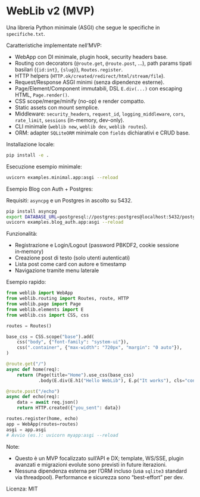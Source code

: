 # WebLib v2 (MVP)

Una libreria Python minimale (ASGI) che segue le specifiche in `specifiche.txt`.

Caratteristiche implementate nell’MVP:
- WebApp con DI minimale, plugin hook, security headers base.
- Routing con decorators (`@route.get`, `@route.post`, ...), path params tipati basilari (`{id:int}`, `{slug}`), `Routes.register`.
- HTTP helpers (`HTTP.ok/created/redirect/html/stream/file`).
- Request/Response ASGI minimi (senza dipendenze esterne).
- Page/Element/Component immutabili, DSL `E.div(...)` con escaping HTML, `Page.render()`.
- CSS scope/merge/minify (no-op) e render compatto.
- Static assets con mount semplice.
- Middleware: `security_headers`, `request_id`, `logging_middleware`, `cors`, `rate_limit`, `sessions` (in-memory, dev-only).
- CLI minimale (`weblib new`, `weblib dev`, `weblib routes`).
- ORM: adapter `SQLiteORM` minimale con `fields` dichiarativi e CRUD base.

Installazione locale:

```bash
pip install -e .
```

Esecuzione esempio minimale:

```bash
uvicorn examples.minimal.app:asgi --reload
```

Esempio Blog con Auth + Postgres:

Requisiti: `asyncpg` e un Postgres in ascolto su 5432.

```bash
pip install asyncpg
export DATABASE_URL=postgresql://postgres:postgres@localhost:5432/postgres
uvicorn examples.blog_auth.app:asgi --reload
```

Funzionalità:
- Registrazione e Login/Logout (password PBKDF2, cookie sessione in‑memory)
- Creazione post di testo (solo utenti autenticati)
- Lista post come card con autore e timestamp
- Navigazione tramite menu laterale

Esempio rapido:

```python
from weblib import WebApp
from weblib.routing import Routes, route, HTTP
from weblib.page import Page
from weblib.elements import E
from weblib.css import CSS, css

routes = Routes()

base_css = CSS.scope("base").add(
    css("body", {"font-family": "system-ui"}),
    css(".container", {"max-width": "720px", "margin": "0 auto"}),
)

@route.get("/")
async def home(req):
    return (Page(title="Home").use_css(base_css)
            .body(E.div(E.h1("Hello WebLib"), E.p("It works"), cls="container")))

@route.post("/echo")
async def echo(req):
    data = await req.json()
    return HTTP.created({"you_sent": data})

routes.register(home, echo)
app = WebApp(routes=routes)
asgi = app.asgi
# Avvio (es.): uvicorn myapp:asgi --reload
```

Note:
- Questo è un MVP focalizzato sull’API e DX; template, WS/SSE, plugin avanzati e migrazioni evolute sono previsti in future iterazioni.
- Nessuna dipendenza esterna per l’ORM incluso (usa `sqlite3` standard via threadpool). Performance e sicurezza sono “best-effort” per dev.

Licenza: MIT

